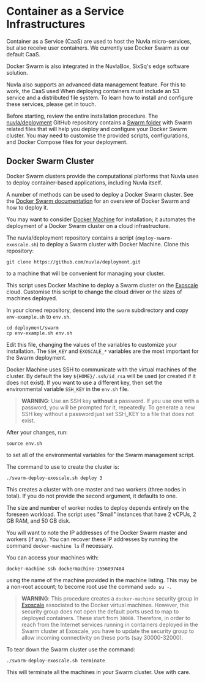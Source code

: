 Container as a Service Infrastructures
============================

Container as a Service (CaaS) are used to host the Nuvla micro-services, but also receive user containers. We currently use Docker Swarm as our default CaaS.

Docker Swarm is also integrated in the NuvlaBox, SixSq's edge software solution.

Nuvla also supports an advanced data management feature. For this to work, the CaaS used When deploying containers must include an S3 service and a distributed file system.  To learn how to install and configure these services, please get in touch. 

Before starting, review the entire installation procedure.  The [nuvla/deployment](https://github.com/nuvla/deployment) GitHub repository contains a [Swarm folder](https://github.com/nuvla/deployment/tree/master/swarm) with Swarm related files that will help you deploy and configure your Docker Swarm cluster.  You may need to customise the provided scripts, configurations, and Docker Compose files for your deployment.

## Docker Swarm Cluster

Docker Swarm clusters provide the computational platforms that Nuvla uses to deploy container-based applications, including Nuvla itself.

A number of methods can be used to deploy a Docker Swarm cluster.  See the [Docker Swarm documentation](https://docs.docker.com/engine/swarm/) for an overview of Docker Swarm and how to deploy it.

You may want to consider [Docker Machine](https://docs.docker.com/machine/) for installation; it automates the deployment of a Docker Swarm cluster on a cloud infrastructure.

The nuvla/deployment repository contains a script (`deploy-swarm-exoscale.sh`) to deploy a Swarm cluster with Docker Machine. Clone this repository:

    git clone https://github.com/nuvla/deployment.git

to a machine that will be convenient for managing your cluster.

This script uses Docker Machine to deploy a Swarm cluster on the [Exoscale](https://exoscale.ch) cloud. Customise this script to change the cloud driver or the sizes of machines deployed.

In your cloned repository, descend into the `swarm` subdirectory and copy `env-example.sh` to `env.sh`.

    cd deployment/swarm
    cp env-example.sh env.sh

Edit this file, changing the values of the variables to customize your installation. The `SSH_KEY` and `EXOSCALE_*` variables are the most important for the Swarm deployment.

Docker Machine uses SSH to communicate with the virtual machines of the cluster. By default the key `${HOME}/.ssh/id_rsa` will be used (or created if it does not exist). If you want to use a different key, then set the environmental variable `SSH_KEY` in the `env.sh` file.

> **WARNING**: Use an SSH key **without** a password. If you use one with a password, you will be prompted for it, repeatedly. To generate a new SSH key without a password just set SSH_KEY to a file that does not exist.

After your changes, run:

    source env.sh

to set all of the environmental variables for the Swarm management script.

The command to use to create the cluster is:

    ./swarm-deploy-exoscale.sh deploy 3

This creates a cluster with one master and two workers (three nodes in total). If you do not provide the second argument, it defaults to one.

The size and number of worker nodes to deploy depends entirely on the foreseen workload. The script uses "Small" instances that have 2 vCPUs, 2 GB RAM, and 50 GB disk.

You will want to note the IP addresses of the Docker Swarm master and workers (if any). You can recover these IP addresses by running the command `docker-machine ls` if necessary.

You can access your machines with:

    docker-machine ssh dockermachine-1556097484

using the name of the machine provided in the machine listing. This may be a non-root account; to become root use the command `sudo su -`.

> **WARNING**: This procedure creates a `docker-machine` security group in [Exoscale](https://exoscale.ch) associated to the Docker virtual machines. However, this security group does not open the default ports used to map to deployed containers. These start from `30000`. Therefore, in order to reach from the Internet services running in containers deployed in the Swarm cluster at Exoscale, you have to update the security group to allow incoming connectivity on these ports (say 30000-32000).

To tear down the Swarm cluster use the command:

    ./swarm-deploy-exoscale.sh terminate

This will terminate all the machines in your Swarm cluster. Use with care.
